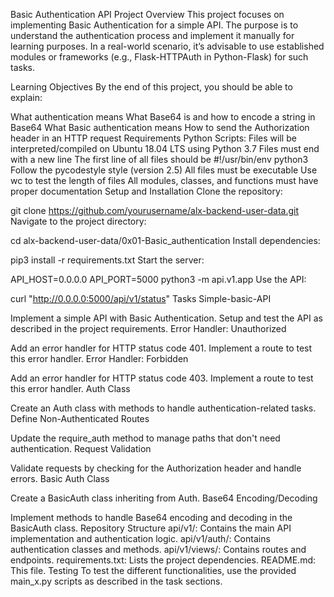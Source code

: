 Basic Authentication API
Project Overview
This project focuses on implementing Basic Authentication for a simple API. The purpose is to understand the authentication process and implement it manually for learning purposes. In a real-world scenario, it’s advisable to use established modules or frameworks (e.g., Flask-HTTPAuth in Python-Flask) for such tasks.

Learning Objectives
By the end of this project, you should be able to explain:

What authentication means
What Base64 is and how to encode a string in Base64
What Basic authentication means
How to send the Authorization header in an HTTP request
Requirements
Python Scripts:
Files will be interpreted/compiled on Ubuntu 18.04 LTS using Python 3.7
Files must end with a new line
The first line of all files should be #!/usr/bin/env python3
Follow the pycodestyle style (version 2.5)
All files must be executable
Use wc to test the length of files
All modules, classes, and functions must have proper documentation
Setup and Installation
Clone the repository:

git clone https://github.com/yourusername/alx-backend-user-data.git
Navigate to the project directory:

cd alx-backend-user-data/0x01-Basic_authentication
Install dependencies:

pip3 install -r requirements.txt
Start the server:

API_HOST=0.0.0.0 API_PORT=5000 python3 -m api.v1.app
Use the API:

curl "http://0.0.0.0:5000/api/v1/status"
Tasks
Simple-basic-API

Implement a simple API with Basic Authentication.
Setup and test the API as described in the project requirements.
Error Handler: Unauthorized

Add an error handler for HTTP status code 401.
Implement a route to test this error handler.
Error Handler: Forbidden

Add an error handler for HTTP status code 403.
Implement a route to test this error handler.
Auth Class

Create an Auth class with methods to handle authentication-related tasks.
Define Non-Authenticated Routes

Update the require_auth method to manage paths that don't need authentication.
Request Validation

Validate requests by checking for the Authorization header and handle errors.
Basic Auth Class

Create a BasicAuth class inheriting from Auth.
Base64 Encoding/Decoding

Implement methods to handle Base64 encoding and decoding in the BasicAuth class.
Repository Structure
api/v1/: Contains the main API implementation and authentication logic.
api/v1/auth/: Contains authentication classes and methods.
api/v1/views/: Contains routes and endpoints.
requirements.txt: Lists the project dependencies.
README.md: This file.
Testing
To test the different functionalities, use the provided main_x.py scripts as described in the task sections.
